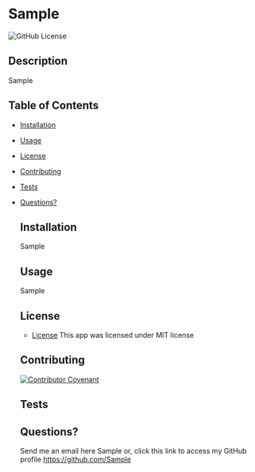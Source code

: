 # Sample
  ![GitHub License](https://img.shields.io/badge/license-MIT-green.svg)
  ## Description
  Sample
  ## Table of Contents
  - [Installation](#installation)
- [Usage](#usage)
- [License](#license)
- [Contributing](#contributing)
- [Tests](#tests)
- [Questions?](#questions)
  ## Installation
  Sample
  ## Usage
  Sample
  ## License
  * [License](https://opensource.org/license/mit/)
  This app was licensed under MIT license
  ## Contributing
  
  [![Contributor Covenant](https://img.shields.io/badge/Contributor%20Covenant-2.1-4baaaa.svg)](./assets/code_of_conduct.md)
  ## Tests
  
  ## Questions?
  Send me an email here Sample or, click this link to access my GitHub profile https://github.com/Sample
